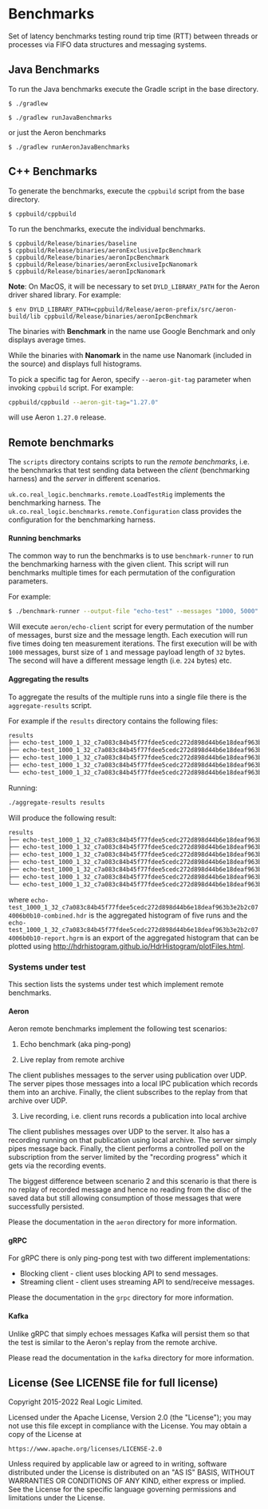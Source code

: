# Benchmarks

Set of latency benchmarks testing round trip time (RTT) between threads or processes via FIFO data structures and messaging systems.

## Java Benchmarks

To run the Java benchmarks execute the Gradle script in the base directory.

    $ ./gradlew
    
    $ ./gradlew runJavaBenchmarks

or just the Aeron benchmarks

    $ ./gradlew runAeronJavaBenchmarks

## C++ Benchmarks

To generate the benchmarks, execute the `cppbuild` script from the base directory.

    $ cppbuild/cppbuild

To run the benchmarks, execute the individual benchmarks.

    $ cppbuild/Release/binaries/baseline
    $ cppbuild/Release/binaries/aeronExclusiveIpcBenchmark
    $ cppbuild/Release/binaries/aeronIpcBenchmark
    $ cppbuild/Release/binaries/aeronExclusiveIpcNanomark
    $ cppbuild/Release/binaries/aeronIpcNanomark

**Note**: On MacOS, it will be necessary to set `DYLD_LIBRARY_PATH` for the Aeron
driver shared library. For example:

    $ env DYLD_LIBRARY_PATH=cppbuild/Release/aeron-prefix/src/aeron-build/lib cppbuild/Release/binaries/aeronIpcBenchmark

The binaries with __Benchmark__ in the name use Google Benchmark and only displays average times.

While the binaries with __Nanomark__ in the name use Nanomark (included in the source) and displays full histograms.

To pick a specific tag for Aeron, specify `--aeron-git-tag` parameter when invoking `cppbuild` script.
For example:
```bash
cppbuild/cppbuild --aeron-git-tag="1.27.0"
```
will use Aeron `1.27.0` release.

## Remote benchmarks

The `scripts` directory contains scripts to run the _remote benchmarks_, i.e. the benchmarks that test sending data
between the _client_ (benchmarking harness) and the _server_ in different scenarios.

`uk.co.real_logic.benchmarks.remote.LoadTestRig` implements the benchmarking harness. The
`uk.co.real_logic.benchmarks.remote.Configuration` class provides the configuration for the benchmarking harness.

#### Running benchmarks

The common way to run the benchmarks is to use `benchmark-runner` to run the benchmarking harness with the given client.
This script will run benchmarks multiple times for each permutation of the configuration parameters.

For example:
```bash
$ ./benchmark-runner --output-file "echo-test" --messages "1000, 5000" --burst-size "1, 10" --message-length "32, 224, 1376" "aeron/echo-client"
```
Will execute `aeron/echo-client` script for every permutation of the number of messages, burst size and the message 
length. Each execution will run five times doing ten measurement iterations. 
The first execution will be with `1000` messages, burst size of `1` and message payload length of `32` bytes. The
second will have a different message length (i.e. `224` bytes) etc. 

#### Aggregating the results

To aggregate the results of the multiple runs into a single file there is the `aggregate-results` script.

For example if the `results` directory contains the following files:
```bash
results
├── echo-test_1000_1_32_c7a083c84b45f77fdee5cedc272d898d44b6e18deaf963b3e2b2c074006b0b10-0.hdr
├── echo-test_1000_1_32_c7a083c84b45f77fdee5cedc272d898d44b6e18deaf963b3e2b2c074006b0b10-1.hdr
├── echo-test_1000_1_32_c7a083c84b45f77fdee5cedc272d898d44b6e18deaf963b3e2b2c074006b0b10-2.hdr
├── echo-test_1000_1_32_c7a083c84b45f77fdee5cedc272d898d44b6e18deaf963b3e2b2c074006b0b10-3.hdr
└── echo-test_1000_1_32_c7a083c84b45f77fdee5cedc272d898d44b6e18deaf963b3e2b2c074006b0b10-4.hdr
```   

Running:
```bash
./aggregate-results results
```

Will produce the following result:
```bash
results
├── echo-test_1000_1_32_c7a083c84b45f77fdee5cedc272d898d44b6e18deaf963b3e2b2c074006b0b10-0.hdr
├── echo-test_1000_1_32_c7a083c84b45f77fdee5cedc272d898d44b6e18deaf963b3e2b2c074006b0b10-1.hdr
├── echo-test_1000_1_32_c7a083c84b45f77fdee5cedc272d898d44b6e18deaf963b3e2b2c074006b0b10-2.hdr
├── echo-test_1000_1_32_c7a083c84b45f77fdee5cedc272d898d44b6e18deaf963b3e2b2c074006b0b10-3.hdr
├── echo-test_1000_1_32_c7a083c84b45f77fdee5cedc272d898d44b6e18deaf963b3e2b2c074006b0b10-4.hdr
├── echo-test_1000_1_32_c7a083c84b45f77fdee5cedc272d898d44b6e18deaf963b3e2b2c074006b0b10-combined.hdr
└── echo-test_1000_1_32_c7a083c84b45f77fdee5cedc272d898d44b6e18deaf963b3e2b2c074006b0b10-report.hgrm
```
where `echo-test_1000_1_32_c7a083c84b45f77fdee5cedc272d898d44b6e18deaf963b3e2b2c074006b0b10-combined.hdr` is the
aggregated histogram of five runs and the 
`echo-test_1000_1_32_c7a083c84b45f77fdee5cedc272d898d44b6e18deaf963b3e2b2c074006b0b10-report.hgrm` is an export of the
aggregated histogram that can be plotted using http://hdrhistogram.github.io/HdrHistogram/plotFiles.html.

### Systems under test

This section lists the systems under test which implement remote benchmarks.

#### Aeron

Aeron remote benchmarks implement the following test scenarios:
1. Echo benchmark (aka ping-pong)

2. Live replay from remote archive

The client publishes messages to the server using publication over UDP. The server pipes those messages into a local IPC
publication which records them into an archive. Finally, the client subscribes to the replay from that archive over UDP.

3. Live recording, i.e. client runs records a publication into local archive

The client publishes messages over UDP to the server. It also has a recording running on that publication using local
archive. The server simply pipes message back. Finally, the client performs a controlled poll on the subscription from
the server limited by the "recording progress" which it gets via the recording events.

The biggest difference between scenario 2 and this scenario is that there is no replay of recorded message and hence no
reading from the disc of the saved data but still allowing consumption of those messages that were successfully
persisted.

Please the documentation in the `aeron` directory for more information.

#### gRPC

For gRPC there is only ping-pong test with two different implementations:
- Blocking client - client uses blocking API to send messages.
- Streaming client - client uses streaming API to send/receive messages.

Please the documentation in the `grpc` directory for more information.

#### Kafka

Unlike gRPC that simply echoes messages Kafka will persist them so that the test is similar to the Aeron's replay from
the remote archive.

Please read the documentation in the `kafka` directory for more information.

License (See LICENSE file for full license)
-------------------------------------------
Copyright 2015-2022 Real Logic Limited.

Licensed under the Apache License, Version 2.0 (the "License");
you may not use this file except in compliance with the License.
You may obtain a copy of the License at

    https://www.apache.org/licenses/LICENSE-2.0

Unless required by applicable law or agreed to in writing, software
distributed under the License is distributed on an "AS IS" BASIS,
WITHOUT WARRANTIES OR CONDITIONS OF ANY KIND, either express or implied.
See the License for the specific language governing permissions and
limitations under the License.
